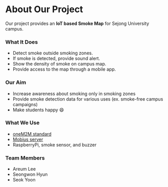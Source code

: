# About Our Project

Our project provides an **IoT based Smoke Map** for Sejong University campus.

### What It Does

- Detect smoke outside smoking zones.
- If smoke is detected, provide sound alert.
- Show the density of smoke on campus map.
- Provide access to the map through a mobile app.

### Our Aim

- Increase awareness about smoking only in smoking zones
- Provide smoke detection data for various uses (ex. smoke-free campus campaigns)
- Make students happy 😄

### What We Use

- [oneM2M standard](http://www.onem2m.org/)
- [Mobius server](http://developers.iotocean.org/archives/module/mobius)
- RaspberryPi, smoke sensor, and buzzer

### Team Members

- Areum Lee
- Seongwon Hyun
- Seok Yoon